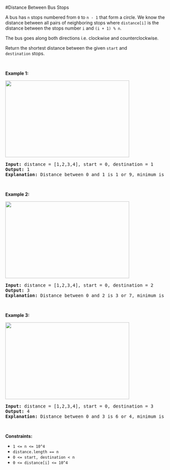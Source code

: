 #Distance Between Bus Stops
<p>A bus has <code>n</code> stops numbered from <code>0</code> to <code>n - 1</code> that form a circle. We know the distance between all pairs of neighboring stops where <code>distance[i]</code> is the distance between the stops number <code>i</code> and <code>(i + 1) % n</code>.</p>
<p>The bus goes along both directions i.e. clockwise and counterclockwise.</p>
<p>Return the shortest distance between the given <code>start</code> and <code>destination</code> stops.</p>
<p> </p>
<p><strong class="example">Example 1:</strong></p>
<p><img alt="" src="https://assets.leetcode.com/uploads/2019/09/03/untitled-diagram-1.jpg" style="width:388px;height:240px"/></p>
<pre><strong>Input:</strong> distance = [1,2,3,4], start = 0, destination = 1
<strong>Output:</strong> 1
<strong>Explanation:</strong> Distance between 0 and 1 is 1 or 9, minimum is 1.</pre>
<p> </p>
<p><strong class="example">Example 2:</strong></p>
<p><img alt="" src="https://assets.leetcode.com/uploads/2019/09/03/untitled-diagram-1-1.jpg" style="width:388px;height:240px"/></p>
<pre><strong>Input:</strong> distance = [1,2,3,4], start = 0, destination = 2
<strong>Output:</strong> 3
<strong>Explanation:</strong> Distance between 0 and 2 is 3 or 7, minimum is 3.
</pre>
<p> </p>
<p><strong class="example">Example 3:</strong></p>
<p><img alt="" src="https://assets.leetcode.com/uploads/2019/09/03/untitled-diagram-1-2.jpg" style="width:388px;height:240px"/></p>
<pre><strong>Input:</strong> distance = [1,2,3,4], start = 0, destination = 3
<strong>Output:</strong> 4
<strong>Explanation:</strong> Distance between 0 and 3 is 6 or 4, minimum is 4.
</pre>
<p> </p>
<p><strong>Constraints:</strong></p>
<ul>
<li><code>1 &lt;= n &lt;= 10^4</code></li>
<li><code>distance.length == n</code></li>
<li><code>0 &lt;= start, destination &lt; n</code></li>
<li><code>0 &lt;= distance[i] &lt;= 10^4</code></li>
</ul>
